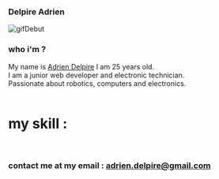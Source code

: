 ### Delpire Adrien

![gifDebut](https://i.pinimg.com/originals/a2/b4/ae/a2b4ae4ebabcd10ff10a1581366f6df2.gif)

### who i'm ?


My name is [Adrien Delpire](https://www.linkedin.com/in/adrien-delpire/) I am 25 years old.</br>
I am a junior web developer and electronic technician.</br>
Passionate about robotics, computers and electronics.</br>
</br>
<h1>my skill :</h1></br>


### contact me at my email : adrien.delpire@gmail.com


